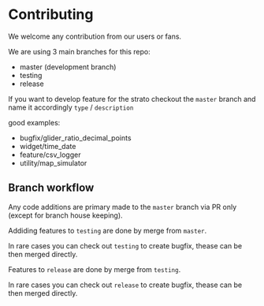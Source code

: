 # Contributing

We welcome any contribution from our users or fans. 

We are using 3 main branches for this repo:
 * master (development branch)
 * testing 
 * release

If you want to develop feature for the strato checkout the `master` branch and name it accordingly
`type` / `description`

good examples: 
* bugfix/glider_ratio_decimal_points
* widget/time_date
* feature/csv_logger
* utility/map_simulator

## Branch workflow

Any code additions are primary made to the `master` branch via PR only (except for branch house keeping).

Addiding features to `testing` are done by merge from `master`.

In rare cases you can check out `testing` to create bugfix, thease can be then merged directly.

Features to `release` are done by merge from `testing`.

In rare cases you can check out `release` to create bugfix, thease can be then merged directly.

